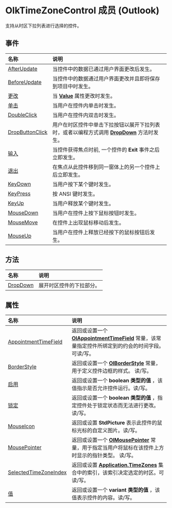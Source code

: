 
# OlkTimeZoneControl 成员 (Outlook)


支持从时区下拉列表进行选择的控件。


## 事件



|**名称**|**说明**|
|:-----|:-----|
|[AfterUpdate](b34419cd-3df9-6855-032a-8ed7193a82fb.md)|当控件中的数据已通过用户界面更改后发生。|
|[BeforeUpdate](f30947cb-39ae-5b5b-ffb5-a5b3281e837a.md)|当控件中的数据通过用户界面更改并且即将保存到项目中时发生。|
|[更改](3afbd91d-6b14-4f0b-14dc-9ed266704876.md)|当 **[Value](05163537-9c47-5c20-1fb2-91ac8d27d0b9.md)** 属性更改时发生。|
|[单击](4eebdefa-e947-6210-201f-6106f6587c1f.md)|当用户在控件内单击时发生。|
|[DoubleClick](2d04a3fc-a7f6-f851-7462-6d9adc95884b.md)|当用户在控件内双击时发生。|
|[DropButtonClick](4b0026d4-fb18-e72f-a369-6e14f4cfe8dd.md)|用户在时区控件中单击下拉按钮以展开下拉列表时，或者以编程方式调用  **[DropDown](47b8d231-d3dc-4f10-a8ab-ead1853bad0f.md)** 方法时发生。|
|[输入](24d38a63-c625-9afe-e270-56f199b577a6.md)|当控件获得焦点时前, 一个控件的 **Exit** 事件之后立即发生。|
|[退出](da5616c5-97da-6049-4115-5a41d4e28c7b.md)|在焦点从此控件移到同一窗体上的另一个控件上后立即发生。|
|[KeyDown](155fa627-af2a-9c0a-3f56-fb7318843c16.md)|当用户按下某个键时发生。|
|[KeyPress](4b6f04be-85c2-70f8-001f-30f008fb9b4a.md)|按 ANSI 键时发生。|
|[KeyUp](06869fbe-73dc-fd0f-0a6f-59505e0e80f8.md)|当用户释放某个键时发生。|
|[MouseDown](5c544113-46ef-ddb0-0926-ec0c089465c5.md)|当用户在控件上按下鼠标按钮时发生。|
|[MouseMove](3de1bd35-3351-d70d-9fa4-d90f7d059f87.md)|在控件上出现鼠标移动后发生。|
|[MouseUp](93dc1208-11c6-5afc-27d0-ca02a5ddcbe6.md)|当用户在控件上释放已经按下的鼠标按钮后发生。|

## 方法



|**名称**|**说明**|
|:-----|:-----|
|[DropDown](47b8d231-d3dc-4f10-a8ab-ead1853bad0f.md)|展开时区控件的下拉部分。|

## 属性



|**名称**|**说明**|
|:-----|:-----|
|[AppointmentTimeField](4b53560f-43b8-4bd8-4917-9a724e556782.md)|返回或设置一个  **[OlAppointmentTimeField](630706ba-c98a-e6de-73ce-c7071e0d1db2.md)** 常量，该常量指定控件所绑定到的约会的时间字段。可读/写。|
|[BorderStyle](f0e06cd9-fe13-56a6-4251-8d14ac9b9d91.md)|返回或设置一个 **[OlBorderStyle](fd0a6be8-8d4b-be9f-639c-cd1ea5de9c97.md)** 常量，用于定义控件边框的样式。 读/写。|
|[启用](a9c461b6-3ecb-bb12-b886-31b7d1d5c36f.md)|返回或设置一个 **boolean 类型的值** ，该值指示是否允许控件运行。读/写。|
|[锁定](b33184ab-a976-7696-d325-2a142ad27cb9.md)|返回或设置一个 **boolean 类型的值** ，指定控件处于锁定状态而无法进行更改。读/写。|
|[MouseIcon](922034e9-0b3b-dad6-ee7a-1777358a210b.md)|返回或设置 **StdPicture** 表示此控件的鼠标光标的自定义图片。读/写。|
|[MousePointer](10a026ed-8587-469a-dc78-e1fd4fc0fbfc.md)|返回或设置一个 **[OlMousePointer](527df8bb-000c-f108-0522-2d294858b251.md)** 常量，用于指定当用户将鼠标在该控件上方时显示的指针类型。 读/写。|
|[SelectedTimeZoneIndex](1e95e436-66b2-2dac-84af-098dacd3a8d9.md)|返回或设置  **[Application.TimeZones](920e55d1-9914-fa74-101a-921083328d23.md)** 集合中的索引，该索引决定选定的时区。可读/写。|
|[值](05163537-9c47-5c20-1fb2-91ac8d27d0b9.md)|返回或设置一个 **variant 类型的值** ，该值表示控件的内容。读/写。|
